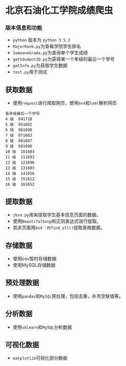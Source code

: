 # 北京石油化工学院成绩爬虫
### 版本信息和功能
- `python` 版本为 `python 3.5.2`
- `MajorRank.py`为查看学院学生排名
- `SomeoneGrade.py`为查询单个学生成绩  
- `getSdudentID.py`为获得某一个年级的最后一个学号
- `getInfo.py`为获取学生数据
- `test.py`用于测试
## 获取数据
- 使用`request`进行爬取网页，使用`bs4`和`lxml`解析网页
```
各年级最后一个学号
4 级  041718  
5 级  051662  
6 级  061608  
7 级  071603  
8 级  081687  
9 级  091690  
10 级  101683 
11 级  111693 
12 级  121696  
13 级  131683  
14 级  141656  
15 级  151612  
16 级  161652  
```
## 提取数据
- `jbxx.py`用来提取学生基本信息页面的数据。  
- 使用`BeautifulSoup`和正则表达式进行提取。  
- 其余页面用`bs4``的find_all()`提取表格数据。  
## 存储数据
- 使用csv暂时存储数据
- 使用MySQL存储数据
## 预处理数据
- 使用`pandas`和`MySQL`预处理，包括去重，补充空缺值等。
## 分析数据
- 使用`sklearn`和`MySQL`分析数据
## 可视化数据
- `matplotlib`可视化部分数据